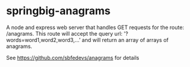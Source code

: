# springbig-anagrams
A node and express web server that handles GET requests for the route: /anagrams. This route will accept the query url: '?words=word1,word2,word3,…’ and will return an array of arrays of anagrams.

See https://github.com/sbfedevs/anagrams for details
